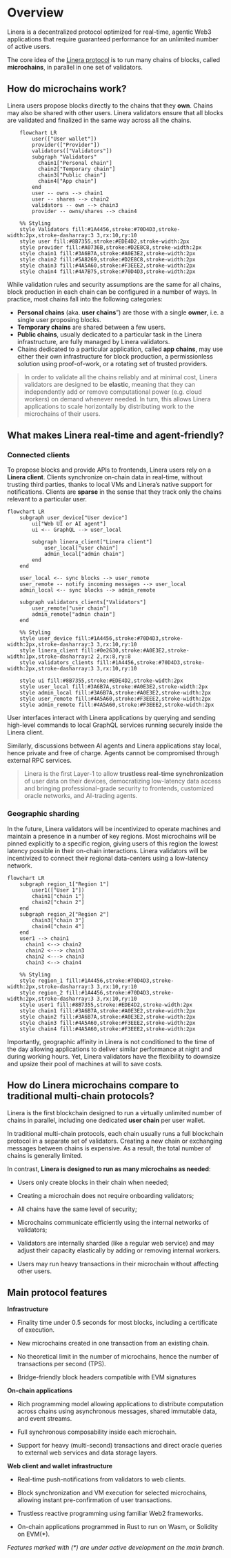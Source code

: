 # Overview

Linera is a decentralized protocol optimized for real-time, agentic Web3
applications that require guaranteed performance for an unlimited number of
active users.

The core idea of the [Linera protocol](https://linera.io/whitepaper) is to run
many chains of blocks, called **microchains**, in parallel in one set of
validators.

## How do microchains work?

Linera users propose blocks directly to the chains that they **own**. Chains may
also be shared with other users. Linera validators ensure that all blocks are
validated and finalized in the same way across all the chains.

```mermaid
    flowchart LR
        user(["User wallet"])
        provider(["Provider"])
        validators(["Validators"])
        subgraph "Validators"
          chain1["Personal chain"]
          chain2["Temporary chain"]
          chain3["Public chain"]
          chain4["App chain"]
        end
        user -- owns --> chain1
        user -- shares --> chain2
        validators -- own --> chain3
        provider -- owns/shares --> chain4

    %% Styling
    style Validators fill:#1A4456,stroke:#70D4D3,stroke-width:2px,stroke-dasharray:3 3,rx:10,ry:10
    style user fill:#8B7355,stroke:#EDE4D2,stroke-width:2px
    style provider fill:#A0736B,stroke:#D2E8C8,stroke-width:2px
    style chain1 fill:#3A6B7A,stroke:#A0E3E2,stroke-width:2px
    style chain2 fill:#5A8269,stroke:#D2E8C8,stroke-width:2px
    style chain3 fill:#4A5A60,stroke:#F3EEE2,stroke-width:2px
    style chain4 fill:#4A7B75,stroke:#70D4D3,stroke-width:2px

```

While validation rules and security assumptions are the same for all chains,
block production in each chain can be configured in a number of ways. In
practice, most chains fall into the following categories:

- **Personal chains** (aka. **user chains**”) are those with a single **owner**,
  i.e. a single user proposing blocks.
- **Temporary chains** are shared between a few users.
- **Public chains**, usually dedicated to a particular task in the Linera
  infrastructure, are fully managed by Linera validators.
- Chains dedicated to a particular application, called **app chains**, may use
  either their own infrastructure for block production, a permissionless
  solution using proof-of-work, or a rotating set of trusted providers.

> In order to validate all the chains reliably and at minimal cost, Linera
> validators are designed to be **elastic**, meaning that they can independently
> add or remove computational power (e.g. cloud workers) on demand whenever
> needed. In turn, this allows Linera applications to scale horizontally by
> distributing work to the microchains of their users.

## What makes Linera real-time and agent-friendly?

### Connected clients

To propose blocks and provide APIs to frontends, Linera users rely on a **Linera
client**. Clients synchronize on-chain data in real-time, without trusting third
parties, thanks to local VMs and Linera’s native support for notifications.
Clients are **sparse** in the sense that they track only the chains relevant to
a particular user.

```mermaid
flowchart LR
    subgraph user_device["User device"]
        ui["Web UI or AI agent"]
        ui <-- GraphQL --> user_local

        subgraph linera_client["Linera client"]
            user_local["user chain"]
            admin_local["admin chain"]
        end
    end

    user_local <-- sync blocks --> user_remote
    user_remote -- notify incoming messages --> user_local
    admin_local <-- sync blocks --> admin_remote

    subgraph validators_clients["Validators"]
        user_remote["user chain"]
        admin_remote["admin chain"]
    end

    %% Styling
    style user_device fill:#1A4456,stroke:#70D4D3,stroke-width:2px,stroke-dasharray:3 3,rx:10,ry:10
    style linera_client fill:#0e2630,stroke:#A0E3E2,stroke-width:1px,stroke-dasharray:2 2,rx:8,ry:8
    style validators_clients fill:#1A4456,stroke:#70D4D3,stroke-width:2px,stroke-dasharray:3 3,rx:10,ry:10

    style ui fill:#8B7355,stroke:#EDE4D2,stroke-width:2px
    style user_local fill:#3A6B7A,stroke:#A0E3E2,stroke-width:2px
    style admin_local fill:#3A6B7A,stroke:#A0E3E2,stroke-width:2px
    style user_remote fill:#4A5A60,stroke:#F3EEE2,stroke-width:2px
    style admin_remote fill:#4A5A60,stroke:#F3EEE2,stroke-width:2px

```

User interfaces interact with Linera applications by querying and sending
high-level commands to local GraphQL services running securely inside the Linera
client.

Similarly, discussions between AI agents and Linera applications stay local,
hence private and free of charge. Agents cannot be compromised through external
RPC services.

> Linera is the first Layer-1 to allow **trustless real-time synchronization**
> of user data on their devices, democratizing low-latency data access and
> bringing professional-grade security to frontends, customized oracle networks,
> and AI-trading agents.

### Geographic sharding

In the future, Linera validators will be incentivized to operate machines and
maintain a presence in a number of key regions. Most microchains will be pinned
explicitly to a specific region, giving users of this region the lowest latency
possible in their on-chain interactions. Linera validators will be incentivized
to connect their regional data-centers using a low-latency network.

```mermaid
flowchart LR
    subgraph region_1["Region 1"]
        user1(["User 1"])
        chain1["chain 1"]
        chain2["chain 2"]
    end
    subgraph region_2["Region 2"]
        chain3["chain 3"]
        chain4["chain 4"]
    end
    user1 --> chain1
	  chain1 <--> chain2
	  chain2 <---> chain3
	  chain2 <---> chain3
	  chain3 <--> chain4

    %% Styling
    style region_1 fill:#1A4456,stroke:#70D4D3,stroke-width:2px,stroke-dasharray:3 3,rx:10,ry:10
    style region_2 fill:#1A4456,stroke:#70D4D3,stroke-width:2px,stroke-dasharray:3 3,rx:10,ry:10
    style user1 fill:#8B7355,stroke:#EDE4D2,stroke-width:2px
    style chain1 fill:#3A6B7A,stroke:#A0E3E2,stroke-width:2px
    style chain2 fill:#3A6B7A,stroke:#A0E3E2,stroke-width:2px
    style chain3 fill:#4A5A60,stroke:#F3EEE2,stroke-width:2px
    style chain4 fill:#4A5A60,stroke:#F3EEE2,stroke-width:2px

```

Importantly, geographic affinity in Linera is not conditioned to the time of the
day allowing applications to deliver similar performance at night and during
working hours. Yet, Linera validators have the flexibility to downsize and
upsize their pool of machines at will to save costs.

## How do Linera microchains compare to traditional multi-chain protocols?

Linera is the first blockchain designed to run a virtually unlimited number of
chains in parallel, including one dedicated **user chain** per user wallet.

In traditional multi-chain protocols, each chain usually runs a full blockchain
protocol in a separate set of validators. Creating a new chain or exchanging
messages between chains is expensive. As a result, the total number of chains is
generally limited.

In contrast, **Linera is designed to run as many microchains as needed**:

- Users only create blocks in their chain when needed;

- Creating a microchain does not require onboarding validators;

- All chains have the same level of security;

- Microchains communicate efficiently using the internal networks of validators;

- Validators are internally sharded (like a regular web service) and may adjust
  their capacity elastically by adding or removing internal workers.

- Users may run heavy transactions in their microchain without affecting other
  users.

## Main protocol features

**Infrastructure**

- Finality time under 0.5 seconds for most blocks, including a certificate of
  execution.

- New microchains created in one transaction from an existing chain.

- No theoretical limit in the number of microchains, hence the number of
  transactions per second (TPS).

- Bridge-friendly block headers compatible with EVM signatures

**On-chain applications**

- Rich programming model allowing applications to distribute computation across
  chains using asynchronous messages, shared immutable data, and event streams.

- Full synchronous composability inside each microchain.

- Support for heavy (multi-second) transactions and direct oracle queries to
  external web services and data storage layers.

**Web client and wallet infrastructure**

- Real-time push-notifications from validators to web clients.

- Block synchronization and VM execution for selected microchains, allowing
  instant pre-confirmation of user transactions.

- Trustless reactive programming using familiar Web2 frameworks.

- On-chain applications programmed in Rust to run on Wasm, or Solidity on
  EVM(\*).

_Features marked with (\*) are under active development on the main branch._
